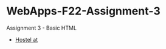 # WebApps-F22-Assignment-3
Assignment 3 - Basic HTML
* [Hostel at ](https://44-563-web-apps-f22.github.io/44563-webapps-assignment-3-BharathMopuru/)